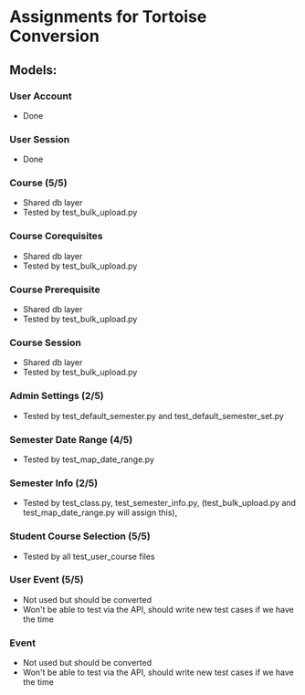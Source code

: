 # Assignments for Tortoise Conversion

## Models:

### User Account

- Done

### User Session

- Done

### Course (5/5)

- Shared db layer
- Tested by test_bulk_upload.py

### Course Corequisites

- Shared db layer
- Tested by test_bulk_upload.py

### Course Prerequisite

- Shared db layer
- Tested by test_bulk_upload.py

### Course Session

- Shared db layer
- Tested by test_bulk_upload.py



### Admin Settings (2/5)

- Tested by test_default_semester.py and test_default_semester_set.py

### Semester Date Range (4/5)

- Tested by test_map_date_range.py

### Semester Info (2/5)

- Tested by test_class.py, test_semester_info.py, (test_bulk_upload.py and test_map_date_range.py will assign this), 

### Student Course Selection (5/5)

- Tested by all test_user_course files

### User Event (5/5)

- Not used but should be converted
- Won't be able to test via the API, should write new test cases if we have the time

### Event

- Not used but should be converted
- Won't be able to test via the API, should write new test cases if we have the time